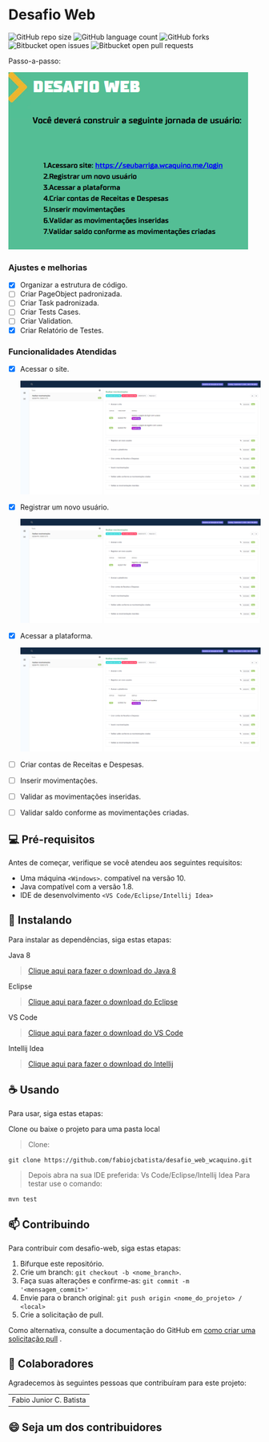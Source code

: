 # Desafio Web

![GitHub repo size](https://img.shields.io/github/repo-size/fabiojcbatista/desafio_web_wcaquino?style=for-the-badge)
![GitHub language count](https://img.shields.io/github/languages/count/fabiojcbatista/desafio_web_wcaquino?style=for-the-badge)
![GitHub forks](https://img.shields.io/github/forks/fabiojcbatista/desafio_web_wcaquino?style=for-the-badge)
![Bitbucket open issues](https://img.shields.io/bitbucket/issues/fabiojcbatista/desafio_web_wcaquino?style=for-the-badge)
![Bitbucket open pull requests](https://img.shields.io/bitbucket/pr-raw/fabiojcbatista/desafio_web_wcaquino?style=for-the-badge)

Passo-a-passo:

<img src="https://github.com/fabiojcbatista/desafio_web_wcaquino/blob/main/src/main/resources/Utils/desafio.PNG" alt="Imagem do desafio" title="Imagem do desafio">

### Ajustes e melhorias

- [x] Organizar a estrutura de código.
- [ ] Criar PageObject padronizada.
- [ ] Criar Task padronizada.
- [ ] Criar Tests Cases.
- [ ] Criar Validation.
- [x] Criar Relatório de Testes.

### Funcionalidades Atendidas

- [X] Acessar o site.

  <img src="https://github.com/fabiojcbatista/desafio_web_wcaquino/blob/main/src/main/resources/Utils/acessar_site.PNG" alt="Imagem do acesso ao site" title="Imagem do acesso ao site">  

- [X] Registrar um novo usuário.

  <img src="https://github.com/fabiojcbatista/desafio_web_wcaquino/blob/main/src/main/resources/Utils/registrar_usuario.PNG" alt="Imagem do registro do usuario" title="Imagem do registro do usuario">

- [X] Acessar a plataforma.

  <img src="https://github.com/fabiojcbatista/desafio_web_wcaquino/blob/main/src/main/resources/Utils/acessar_plataforma.PNG" alt="Imagem do acesso à plataforma" title="Imagem do acesso à plataforma">

- [ ] Criar contas de Receitas e Despesas.
- [ ] Inserir movimentações.
- [ ] Validar as movimentações inseridas.
- [ ] Validar saldo conforme as movimentações criadas.

## 💻 Pré-requisitos

Antes de começar, verifique se você atendeu aos seguintes requisitos:

- Uma máquina `<Windows>`. compatível na versão 10.
- Java compatível com a versão 1.8.
- IDE de desenvolvimento `<VS Code/Eclipse/Intellij Idea>`

## 🚀 Instalando

Para instalar as dependências, siga estas etapas:

Java 8

> [Clique aqui para fazer o download do Java 8](https://javadl.oracle.com/webapps/download/AutoDL?BundleId=246471_2dee051a5d0647d5be72a7c0abff270e)

Eclipse

> [Clique aqui para fazer o download do Eclipse](https://www.eclipse.org/downloads/)

VS Code

> [Clique aqui para fazer o download do VS Code](https://code.visualstudio.com/download)

Intellij Idea

> [Clique aqui para fazer o download do Intellij](https://www.jetbrains.com/pt-br/idea/download/)

## ☕ Usando

Para usar, siga estas etapas:

Clone ou baixe o projeto para uma pasta local

> Clone:

```
git clone https://github.com/fabiojcbatista/desafio_web_wcaquino.git
```

> Depois abra na sua IDE preferida: Vs Code/Eclipse/Intellij Idea
> Para testar use o comando:

```
mvn test
```

## 📫 Contribuindo

Para contribuir com desafio-web, siga estas etapas:

1. Bifurque este repositório.
2. Crie um branch: `git checkout -b <nome_branch>`.
3. Faça suas alterações e confirme-as: `git commit -m '<mensagem_commit>'`
4. Envie para o branch original: `git push origin <nome_do_projeto> / <local>`
5. Crie a solicitação de pull.

Como alternativa, consulte a documentação do GitHub
em [como criar uma solicitação pull](https://help.github.com/en/github/collaborating-with-issues-and-pull-requests/creating-a-pull-request)
.

## 🤝 Colaboradores

Agradecemos às seguintes pessoas que contribuíram para este projeto:

<table>
  <tr>
    <td align="center">Fabio Junior C. Batista</td>

  </tr>
</table>

## 😄 Seja um dos contribuidores<br>
